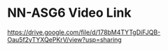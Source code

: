 # NN-ASG6 Video Link
https://drive.google.com/file/d/178bM4TYTgDiFJQB-Oau5f2yTYXQePKrV/view?usp=sharing
